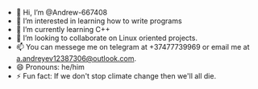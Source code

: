- 👋 Hi, I’m @Andrew-667408
- 👀 I’m interested in learning how to write programs
- 🌱 I’m currently learning C++
- 💞️ I’m looking to collaborate on Linux oriented projects.
- 📫 You can messege me on telegram at +37477739969 or email me at a.andreyev12387306@outlook.com.
- 😄 Pronouns: he/him
- ⚡ Fun fact: If we don't stop climate change then we'll all die.

<!---
Andrew-667408/Andrew-667408 is a ✨ special ✨ repository because its `README.md` (this file) appears on your GitHub profile.
You can click the Preview link to take a look at your changes.
--->
